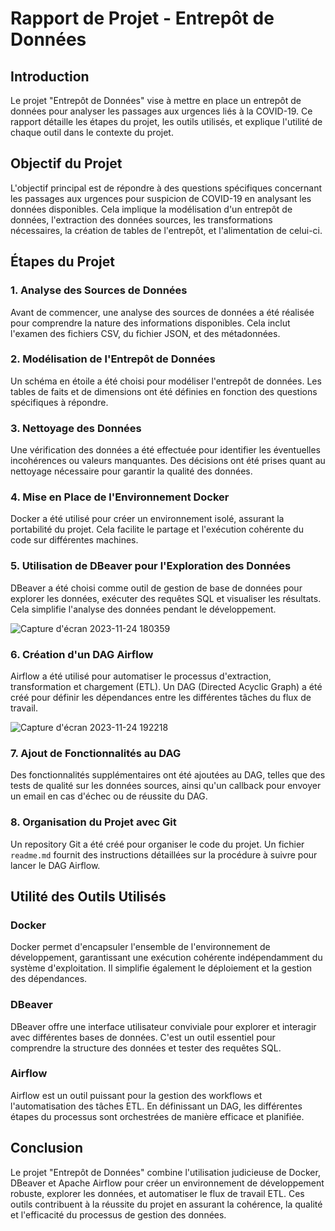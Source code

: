 # Rapport de Projet - Entrepôt de Données

## Introduction

Le projet "Entrepôt de Données" vise à mettre en place un entrepôt de données pour analyser les passages aux urgences liés à la COVID-19. Ce rapport détaille les étapes du projet, les outils utilisés, et explique l'utilité de chaque outil dans le contexte du projet.

## Objectif du Projet

L'objectif principal est de répondre à des questions spécifiques concernant les passages aux urgences pour suspicion de COVID-19 en analysant les données disponibles. Cela implique la modélisation d'un entrepôt de données, l'extraction des données sources, les transformations nécessaires, la création de tables de l'entrepôt, et l'alimentation de celui-ci.

## Étapes du Projet

### 1. Analyse des Sources de Données

Avant de commencer, une analyse des sources de données a été réalisée pour comprendre la nature des informations disponibles. Cela inclut l'examen des fichiers CSV, du fichier JSON, et des métadonnées.

### 2. Modélisation de l'Entrepôt de Données

Un schéma en étoile a été choisi pour modéliser l'entrepôt de données. Les tables de faits et de dimensions ont été définies en fonction des questions spécifiques à répondre.

### 3. Nettoyage des Données

Une vérification des données a été effectuée pour identifier les éventuelles incohérences ou valeurs manquantes. Des décisions ont été prises quant au nettoyage nécessaire pour garantir la qualité des données.

### 4. Mise en Place de l'Environnement Docker

Docker a été utilisé pour créer un environnement isolé, assurant la portabilité du projet. Cela facilite le partage et l'exécution cohérente du code sur différentes machines.

### 5. Utilisation de DBeaver pour l'Exploration des Données

DBeaver a été choisi comme outil de gestion de base de données pour explorer les données, exécuter des requêtes SQL et visualiser les résultats. Cela simplifie l'analyse des données pendant le développement.


![Capture d'écran 2023-11-24 180359](https://github.com/sarah-bouzabal/Porojet_IDD/assets/96074783/e451f07a-1247-46c6-a783-0a917ead34f9)
### 6. Création d'un DAG Airflow

Airflow a été utilisé pour automatiser le processus d'extraction, transformation et chargement (ETL). Un DAG (Directed Acyclic Graph) a été créé pour définir les dépendances entre les différentes tâches du flux de travail.

![Capture d'écran 2023-11-24 192218](https://github.com/sarah-bouzabal/Porojet_IDD/assets/96074783/8cc5fa7c-8543-4bc7-8915-a6b2b569c40b)

### 7. Ajout de Fonctionnalités au DAG

Des fonctionnalités supplémentaires ont été ajoutées au DAG, telles que des tests de qualité sur les données sources, ainsi qu'un callback pour envoyer un email en cas d'échec ou de réussite du DAG.

### 8. Organisation du Projet avec Git

Un repository Git a été créé pour organiser le code du projet. Un fichier `readme.md` fournit des instructions détaillées sur la procédure à suivre pour lancer le DAG Airflow.

## Utilité des Outils Utilisés

### Docker

Docker permet d'encapsuler l'ensemble de l'environnement de développement, garantissant une exécution cohérente indépendamment du système d'exploitation. Il simplifie également le déploiement et la gestion des dépendances.

### DBeaver

DBeaver offre une interface utilisateur conviviale pour explorer et interagir avec différentes bases de données. C'est un outil essentiel pour comprendre la structure des données et tester des requêtes SQL.


### Airflow

Airflow est un outil puissant pour la gestion des workflows et l'automatisation des tâches ETL. En définissant un DAG, les différentes étapes du processus sont orchestrées de manière efficace et planifiée.


## Conclusion

Le projet "Entrepôt de Données" combine l'utilisation judicieuse de Docker, DBeaver et Apache Airflow pour créer un environnement de développement robuste, explorer les données, et automatiser le flux de travail ETL. Ces outils contribuent à la réussite du projet en assurant la cohérence, la qualité et l'efficacité du processus de gestion des données.

